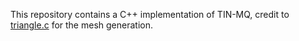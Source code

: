 This repository contains a C++ implementation of TIN-MQ, credit to [triangle.c](https://github.com/drufat/triangle-c) for the mesh generation.
